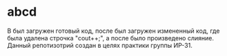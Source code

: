 # abcd
В был загружен готовый код, после был загружен измененный код, где была удалена строчка "cout++;", а после было произведено слияние. Данный репотизотрий создан в целях практики группы ИР-31.
